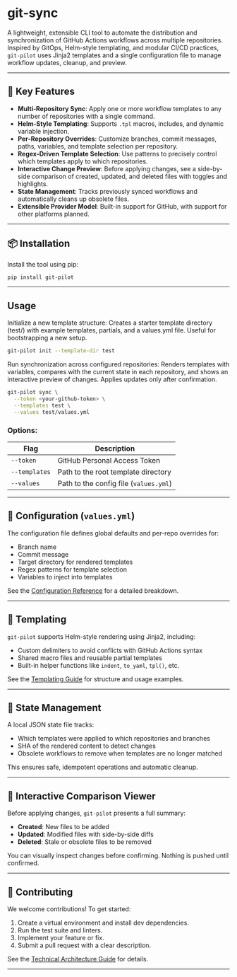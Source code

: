 # git‑sync

A lightweight, extensible CLI tool to automate the distribution and synchronization of GitHub Actions workflows across multiple repositories. Inspired by GitOps, Helm-style templating, and modular CI/CD practices, `git-pilot` uses Jinja2 templates and a single configuration file to manage workflow updates, cleanup, and preview.

---

## 🚀 Key Features

- **Multi‑Repository Sync**: Apply one or more workflow templates to any number of repositories with a single command.
- **Helm‑Style Templating**: Supports `.tpl` macros, includes, and dynamic variable injection.
- **Per‑Repository Overrides**: Customize branches, commit messages, paths, variables, and template selection per repository.
- **Regex‑Driven Template Selection**: Use patterns to precisely control which templates apply to which repositories.
- **Interactive Change Preview**: Before applying changes, see a side-by-side comparison of created, updated, and deleted files with toggles and highlights.
- **State Management**: Tracks previously synced workflows and automatically cleans up obsolete files.
- **Extensible Provider Model**: Built-in support for GitHub, with support for other platforms planned.

---

## 📦 Installation

Install the tool using pip:

```bash
pip install git-pilot
```

---

## Usage

Initialize a new template structure: Creates a starter template directory (test/) with example templates, partials, and a values.yml file. Useful for bootstrapping a new setup.

```bash
git-pilot init --template-dir test
```

Run synchronization across configured repositories: Renders templates with variables, compares with the current state in each repository, and shows an interactive preview of changes. Applies updates only after confirmation.

```bash
git-pilot sync \
  --token <your-github-token> \
  --templates test \
  --values test/values.yml
```

### Options:

| Flag          | Description                            |
| ------------- | -------------------------------------- |
| `--token`     | GitHub Personal Access Token           |
| `--templates` | Path to the root template directory    |
| `--values`    | Path to the config file (`values.yml`) |

---

## 🧩 Configuration (`values.yml`)

The configuration file defines global defaults and per-repo overrides for:

* Branch name
* Commit message
* Target directory for rendered templates
* Regex patterns for template selection
* Variables to inject into templates

See the [Configuration Reference](docs/configuration.md) for a detailed breakdown.

---

## 🧠 Templating

`git-pilot` supports Helm-style rendering using Jinja2, including:

* Custom delimiters to avoid conflicts with GitHub Actions syntax
* Shared macro files and reusable partial templates
* Built-in helper functions like `indent`, `to_yaml`, `tpl()`, etc.

See the [Templating Guide](docs/templating.md) for structure and usage examples.

---

## 💾 State Management

A local JSON state file tracks:

* Which templates were applied to which repositories and branches
* SHA of the rendered content to detect changes
* Obsolete workflows to remove when templates are no longer matched

This ensures safe, idempotent operations and automatic cleanup.

---

## 🧪 Interactive Comparison Viewer

Before applying changes, `git-pilot` presents a full summary:

* **Created**: New files to be added
* **Updated**: Modified files with side-by-side diffs
* **Deleted**: Stale or obsolete files to be removed

You can visually inspect changes before confirming. Nothing is pushed until confirmed.

---

## 🤝 Contributing

We welcome contributions! To get started:

1. Create a virtual environment and install dev dependencies.
2. Run the test suite and linters.
3. Implement your feature or fix.
4. Submit a pull request with a clear description.

See the [Technical Architecture Guide](docs/architecture-guide) for details.

---